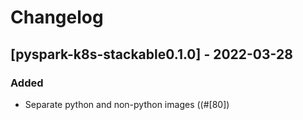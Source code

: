 # Changelog

## [pyspark-k8s-stackable0.1.0] - 2022-03-28

### Added

- Separate python and non-python images ((#[80])

[#80]: https://github.com/stackabletech/docker-images/pull/80
